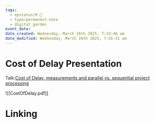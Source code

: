 ```yaml
---
tags:
  - epstatus/0-🌰
  - type/permanent-note
  - digital_garden
event_date:
date_created: Wednesday, March 26th 2025, 7:33:46 am
date_modified: Wednesday, March 26th 2025, 7:35:31 am
---
```

# Cost of Delay Presentation

Talk:[Cost of Delay, measurements and parallel vs. sequential project processing](https://www.slideshare.net/slideshow/cost-of-delay-measurements-and-parallel-vs-sequential-project-processing/75481248)

![[CostOfDelay.pdf]]

# Linking

